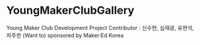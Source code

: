 # YoungMakerClubGallery
Young Maker Club Development Project
Contributor : 신수현, 심재광, 유현석, 차주한
(Want to) sponsored by Maker:Ed Korea